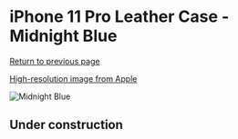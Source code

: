 # iPhone 11 Pro Leather Case - Midnight Blue

[Return to previous page](/iphone_11)

[High-resolution image from Apple](https://store.storeimages.cdn-apple.com/8756/as-images.apple.com/is/MWYG2?wid=4500&hei=4500&fmt=png)

<div style="width: 500px"><img src="/everyphone/MWYG2.png" alt="Midnight Blue"></div>

## Under construction
